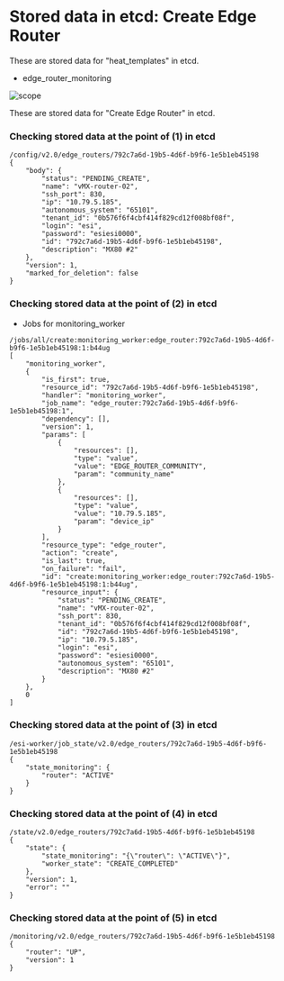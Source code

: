 # Stored data in etcd: Create Edge Router

These are stored data for "heat_templates" in etcd.

* edge_router_monitoring

![scope](../../images/esi_interface.010.png)

These are stored data for "Create Edge Router" in etcd.

### Checking stored data at the point of (1) in etcd

```
/config/v2.0/edge_routers/792c7a6d-19b5-4d6f-b9f6-1e5b1eb45198
{
    "body": {
        "status": "PENDING_CREATE", 
        "name": "vMX-router-02", 
        "ssh_port": 830, 
        "ip": "10.79.5.185", 
        "autonomous_system": "65101", 
        "tenant_id": "0b576f6f4cbf414f829cd12f008bf08f", 
        "login": "esi", 
        "password": "esiesi0000", 
        "id": "792c7a6d-19b5-4d6f-b9f6-1e5b1eb45198", 
        "description": "MX80 #2"
    }, 
    "version": 1, 
    "marked_for_deletion": false
}
```

### Checking stored data at the point of (2) in etcd

* Jobs for monitoring_worker
```
/jobs/all/create:monitoring_worker:edge_router:792c7a6d-19b5-4d6f-b9f6-1e5b1eb45198:1:b44ug
[
    "monitoring_worker", 
    {
        "is_first": true, 
        "resource_id": "792c7a6d-19b5-4d6f-b9f6-1e5b1eb45198", 
        "handler": "monitoring_worker", 
        "job_name": "edge_router:792c7a6d-19b5-4d6f-b9f6-1e5b1eb45198:1", 
        "dependency": [], 
        "version": 1, 
        "params": [
            {
                "resources": [], 
                "type": "value", 
                "value": "EDGE_ROUTER_COMMUNITY", 
                "param": "community_name"
            }, 
            {
                "resources": [], 
                "type": "value", 
                "value": "10.79.5.185", 
                "param": "device_ip"
            }
        ], 
        "resource_type": "edge_router", 
        "action": "create", 
        "is_last": true, 
        "on_failure": "fail", 
        "id": "create:monitoring_worker:edge_router:792c7a6d-19b5-4d6f-b9f6-1e5b1eb45198:1:b44ug", 
        "resource_input": {
            "status": "PENDING_CREATE", 
            "name": "vMX-router-02", 
            "ssh_port": 830, 
            "tenant_id": "0b576f6f4cbf414f829cd12f008bf08f", 
            "id": "792c7a6d-19b5-4d6f-b9f6-1e5b1eb45198", 
            "ip": "10.79.5.185", 
            "login": "esi", 
            "password": "esiesi0000", 
            "autonomous_system": "65101", 
            "description": "MX80 #2"
        }
    }, 
    0
]
```

### Checking stored data at the point of (3) in etcd

```
/esi-worker/job_state/v2.0/edge_routers/792c7a6d-19b5-4d6f-b9f6-1e5b1eb45198
{
    "state_monitoring": {
        "router": "ACTIVE"
    }
}
```

### Checking stored data at the point of (4) in etcd

```
/state/v2.0/edge_routers/792c7a6d-19b5-4d6f-b9f6-1e5b1eb45198
{
    "state": {
        "state_monitoring": "{\"router\": \"ACTIVE\"}", 
        "worker_state": "CREATE_COMPLETED"
    }, 
    "version": 1, 
    "error": ""
}
```

### Checking stored data at the point of (5) in etcd

```
/monitoring/v2.0/edge_routers/792c7a6d-19b5-4d6f-b9f6-1e5b1eb45198
{
    "router": "UP", 
    "version": 1
}
```
